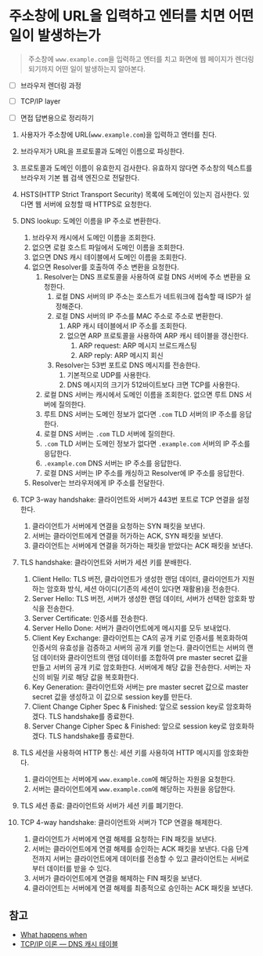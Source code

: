 # 주소창에 URL을 입력하고 엔터를 치면 어떤 일이 발생하는가

>주소창에 `www.example.com`을 입력하고 엔터를 치고 화면에 웹 페이지가 렌더링되기까지 어떤 일이 발생하는지 알아본다.

- [ ] 브라우저 렌더링 과정
- [ ] TCP/IP layer
- [ ] 면접 답변용으로 정리하기



1. 사용자가 주소창에 URL(`www.example.com`)을 입력하고 엔터를 친다.
2. 브라우저가 URL을 프로토콜과 도메인 이름으로 파싱한다.
3. 프로토콜과 도메인 이름이 유효한지 검사한다. 유효하지 않다면 주소창의 텍스트를 브라우저 기본 웹 검색 엔진으로 전달한다.
4. HSTS(HTTP Strict Transport Security) 목록에 도메인이 있는지 검사한다. 있다면 웹 서버에 요청할 때 HTTPS로 요청한다.
5. DNS lookup: 도메인 이름을 IP 주소로 변환한다.
   1. 브라우저 캐시에서 도메인 이름을 조회한다.
   2. 없으면 로컬 호스트 파일에서 도메인 이름을 조회한다.
   3. 없으면 DNS 캐시 테이블에서 도메인 이름을 조회한다.
   4. 없으면 Resolver를 호출하여 주소 변환을 요청한다.
      1. Resolver는 DNS 프로토콜을 사용하여 로컬 DNS 서버에 주소 변환을 요청한다.
         1. 로컬 DNS 서버의 IP 주소는 호스트가 네트워크에 접속할 때 ISP가 설정해준다.
         2. 로컬 DNS 서버의 IP 주소를 MAC 주소로 주소로 변환한다.
            1. ARP 캐시 테이블에서 IP 주소를 조회한다.
            2. 없으면 ARP 프로토콜을 사용하여 ARP 캐시 테이블을 갱신한다.
               1. ARP request: ARP 메시지 브로드캐스팅
               2. ARP reply: ARP 메시지 회신
         3. Resolver는 53번 포트로 DNS 메시지를 전송한다.
            1. 기본적으로 UDP를 사용한다.
            2. DNS 메시지의 크기가 512바이트보다 크면 TCP를 사용한다.
      2. 로컬 DNS 서버는 캐시에서 도메인 이름을 조회한다. 없으면 루트 DNS 서버에 질의한다.
      3. 루트 DNS 서버는 도메인 정보가 없다면 `.com` TLD 서버의 IP 주소를 응답한다.
      4. 로컬 DNS 서버는 `.com` TLD 서버에 질의한다.
      5. `.com` TLD 서버는 도메인 정보가 없다면 `.example.com` 서버의 IP 주소를 응답한다.
      6. `.example.com` DNS 서버는 IP 주소를 응답한다.
      7. 로컬 DNS 서버는 IP 주소를 캐싱하고 Resolver에 IP 주소를 응답한다.
   5. Resolver는 브라우저에게 IP 주소를 전달한다.
6. TCP 3-way handshake: 클라이언트와 서버가 443번 포트로 TCP 연결을 설정한다.
   1. 클라이언트가 서버에게 연결을 요청하는 SYN 패킷을 보낸다.
   2. 서버는 클라이언트에게 연결을 허가하는 ACK, SYN 패킷을 보낸다.
   3. 클라이언트는 서버에게 연결을 허가하는 패킷을 받았다는 ACK 패킷을 보낸다.

7. TLS handshake: 클라이언트와 서버가 세션 키를 분배한다.
   1. Client Hello: TLS 버전, 클라이언트가 생성한 랜덤 데이터, 클라이언트가 지원하는 암호화 방식, 세션 아이디(기존의 세션이 있다면 재활용)을 전송한다.
   2. Server Hello: TLS 버전, 서버가 생성한 랜덤 데이터, 서버가 선택한 암호화 방식을 전송한다.
   3. Server Certificate: 인증서를 전송한다.
   4. Server Hello Done: 서버가 클라이언트에게 메시지를 모두 보내었다.
   5. Client Key Exchange: 클라이언트는 CA의 공개 키로 인증서를 복호화하여 인증서의 유효성을 검증하고 서버의 공개 키를 얻는다. 클라이언트는 서버의 랜덤 데이터와 클라이언트의 랜덤 데이터를 조합하여 pre master secret 값을 만들고 서버의 공개 키로 암호화한다. 서버에게 해당 값을 전송한다. 서버는 자신의 비밀 키로 해당 값을 복호화한다.
   6. Key Generation: 클라이언트와 서버는 pre master secret 값으로 master secret 값을 생성하고 이 값으로 session key를 만든다.
   7. Client Change Cipher Spec & Finished: 앞으로 session key로 암호화하겠다. TLS handshake를 종료한다.
   8. Server Change Cipher Spec & Finished: 앞으로 session key로 암호화하겠다. TLS handshake를 종료한다.

8. TLS 세션을 사용하여 HTTP 통신: 세션 키를 사용하여 HTTP 메시지를 암호화한다.
   1. 클라이언트는 서버에게 `www.example.com`에 해당하는 자원을 요청한다.
   2. 서버는 클라이언트에게 `www.example.com`에 해당하는 자원을 응답한다.

9. TLS 세션 종료: 클라이언트와 서버가 세션 키를 폐기한다.
10. TCP 4-way handshake: 클라이언트와 서버가 TCP 연결을 해제한다.
    1. 클라이언트가 서버에게 연결 해제를 요청하는 FIN 패킷을 보낸다.
    2. 서버는 클라이언트에게 연결 해제를 승인하는 ACK 패킷을 보낸다. 다음 단계 전까지 서버는 클라이언트에게 데이터를 전송할 수 있고 클라이언트는 서버로부터 데이터를 받을 수 있다.
    3. 서버가 클라이언트에게 연결을 해제하는 FIN 패킷을 보낸다.
    4. 클라이언트는 서버에게 연결 해제를 최종적으로 승인하는 ACK 패킷을 보낸다.




## 참고

- [What happens when](https://github.com/alex/what-happens-when)
- [TCP/IP 이론 — DNS 캐시 테이블](https://medium.com/pocs/tcp-ip-%EC%9D%B4%EB%A1%A0-dns-%EC%BA%90%EC%8B%9C-%ED%85%8C%EC%9D%B4%EB%B8%94-6f12c4b44653)

